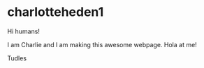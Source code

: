 # charlotteheden1

Hi humans!

I am Charlie and I am making this awesome webpage. Hola at me!

Tudles
